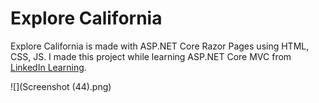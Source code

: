 # Explore California
Explore California is made with ASP.NET Core Razor Pages using HTML, CSS, JS. I made this project while learning ASP.NET Core MVC from [LinkedIn Learning](https://www.linkedin.com/learning/learning-asp-dot-net-core-mvc).

![](Screenshot (44).png)
